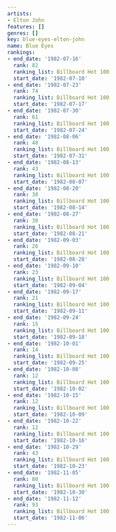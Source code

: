 ```yaml
---
artists:
- Elton John
features: []
genres: []
key: blue-eyes-elton-john
name: Blue Eyes
rankings:
- end_date: '1982-07-16'
  rank: 82
  ranking_list: Billboard Hot 100
  start_date: '1982-07-10'
- end_date: '1982-07-23'
  rank: 74
  ranking_list: Billboard Hot 100
  start_date: '1982-07-17'
- end_date: '1982-07-30'
  rank: 61
  ranking_list: Billboard Hot 100
  start_date: '1982-07-24'
- end_date: '1982-08-06'
  rank: 48
  ranking_list: Billboard Hot 100
  start_date: '1982-07-31'
- end_date: '1982-08-13'
  rank: 43
  ranking_list: Billboard Hot 100
  start_date: '1982-08-07'
- end_date: '1982-08-20'
  rank: 38
  ranking_list: Billboard Hot 100
  start_date: '1982-08-14'
- end_date: '1982-08-27'
  rank: 30
  ranking_list: Billboard Hot 100
  start_date: '1982-08-21'
- end_date: '1982-09-03'
  rank: 26
  ranking_list: Billboard Hot 100
  start_date: '1982-08-28'
- end_date: '1982-09-10'
  rank: 23
  ranking_list: Billboard Hot 100
  start_date: '1982-09-04'
- end_date: '1982-09-17'
  rank: 21
  ranking_list: Billboard Hot 100
  start_date: '1982-09-11'
- end_date: '1982-09-24'
  rank: 15
  ranking_list: Billboard Hot 100
  start_date: '1982-09-18'
- end_date: '1982-10-01'
  rank: 14
  ranking_list: Billboard Hot 100
  start_date: '1982-09-25'
- end_date: '1982-10-08'
  rank: 12
  ranking_list: Billboard Hot 100
  start_date: '1982-10-02'
- end_date: '1982-10-15'
  rank: 12
  ranking_list: Billboard Hot 100
  start_date: '1982-10-09'
- end_date: '1982-10-22'
  rank: 12
  ranking_list: Billboard Hot 100
  start_date: '1982-10-16'
- end_date: '1982-10-29'
  rank: 43
  ranking_list: Billboard Hot 100
  start_date: '1982-10-23'
- end_date: '1982-11-05'
  rank: 80
  ranking_list: Billboard Hot 100
  start_date: '1982-10-30'
- end_date: '1982-11-12'
  rank: 93
  ranking_list: Billboard Hot 100
  start_date: '1982-11-06'
---
```


